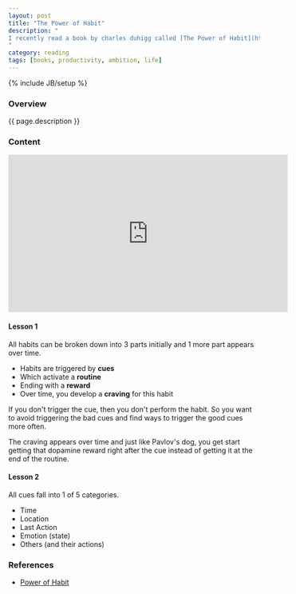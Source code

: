 ```yaml
---
layout: post
title: "The Power of Habit"
description: "
I recently read a book by charles duhigg called [The Power of Habit](http://www.amazon.com/Power-Habit-What-Life-Business/dp/081298160X). It talks about how people can create new habits and how powerful habits can be. I want to talk about the two things I learned from this book.
"
category: reading
tags: [books, productivity, ambition, life]
---
```

{% include JB/setup %}

<!-- Overview -->
<h3>Overview</h3>

{{ page.description }}



<!-- Content -->
<h3>Content</h3>

<iframe width="560" height="315" src="https://www.youtube.com/embed/W1eYrhGeffc" frameborder="0" allowfullscreen></iframe>

<!-- Lesson 1 -->
<h4>Lesson 1</h4>

All habits can be broken down into 3 parts initially and 1 more part appears over time. 

- Habits are triggered by <b>cues</b>
- Which activate a <b>routine</b>
- Ending with a <b>reward</b>
- Over time, you develop a <b>craving</b> for this habit

If you don't trigger the cue, then you don't perform the habit. So you want to avoid triggering the bad cues and find ways to trigger the good cues more often.

The craving appears over time and just like Pavlov's dog, you get start getting that dopamine reward right after the cue instead of getting it at the end of the routine.


<!-- Lesson 2 -->
<h4>Lesson 2</h4>

All cues fall into 1 of 5 categories.

- Time
- Location
- Last Action
- Emotion (state)
- Others (and their actions)


<!-- References -->
<h3>References</h3>

- [Power of Habit](http://www.amazon.com/Power-Habit-What-Life-Business/dp/081298160X)
